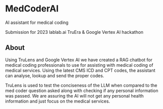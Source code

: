 # MedCoderAI

AI assistant for medical coding

Submission for 2023 lablab.ai TruEra & Google Vertex AI hackathon

## About
Using TruLens and Google Vertex AI we have created a RAG chatbot for medical coding professionals to use for assisting with medical coding of medical services. Using the latest CMS ICD and CPT codes, the assistant can analyse, lookup and send the proper codes.

TruLens is used to test the conciseness of the LLM when compared to the med coder question asked along with checking if any personal information was passed. We are assuring the AI will not get any personal health information and just focus on the medical services.